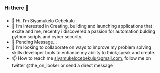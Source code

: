 ### Hi there 👋

###
- 👋 Hi, I’m Siyamukelo Cebekulu
- 👀 I’m interested in Creating, building and launching applications that excite and me, recently i discovered a passion for automation,bulding python scripts and cyber security.
- 🌱 Pending Message... 
- 💞️ I’m looking to collaborate on ways to improve my problem solving skills developer tools to enhance my ability to think,speak and create.
- 📫 How to reach me siyamukelocebekulu@gmail.com, follow me on twitter @the_on_looker or send a direct message
###
